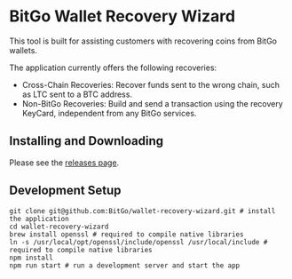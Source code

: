 # BitGo Wallet Recovery Wizard

This tool is built for assisting customers with recovering coins from BitGo wallets.

The application currently offers the following recoveries:

* Cross-Chain Recoveries: Recover funds sent to the wrong chain, such as LTC sent to a BTC address.
* Non-BitGo Recoveries: Build and send a transaction using the recovery KeyCard, independent from any BitGo services.

## Installing and Downloading

Please see the [releases page](https://github.com/BitGo/wallet-recovery-wizard/releases).

## Development Setup
```shell
git clone git@github.com:BitGo/wallet-recovery-wizard.git # install the application
cd wallet-recovery-wizard
brew install openssl # required to compile native libraries
ln -s /usr/local/opt/openssl/include/openssl /usr/local/include # required to compile native libraries
npm install
npm run start # run a development server and start the app
```
